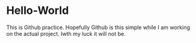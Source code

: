 # Hello-World
This is Github practice. 
Hopefully Github is this simple while I am working on the actual project. Iwth my luck it will not be.
